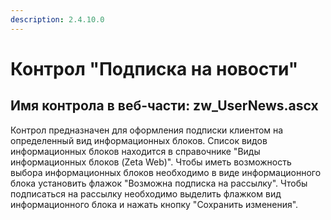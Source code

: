 ```yaml
---
description: 2.4.10.0
---
```


# Контрол "Подписка на новости"

## Имя контрола в веб-части: zw\_UserNews.ascx

Контрол предназначен для оформления подписки клиентом на определенный вид информационных блоков. Список видов информационных блоков находится в справочнике "Виды информационных блоков \(Zeta Web\)". Чтобы иметь возможность выбора информационных блоков необходимо в виде информационного блока установить флажок "Возможна подписка на рассылку". Чтобы подписаться на рассылку необходимо выделить флажком вид информационного блока и нажать кнопку "Сохранить изменения".

